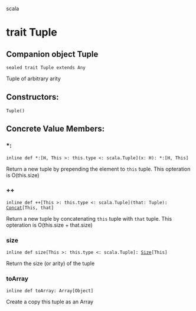 scala
# trait Tuple

## Companion object Tuple

<pre><code class="language-scala" >sealed trait Tuple extends Any</pre></code>
Tuple of arbitrary arity

## Constructors:
<pre><code class="language-scala" >Tuple()</pre></code>

## Concrete Value Members:
### *:
<pre><code class="language-scala" >inline def *:[H, This >: this.type <: scala.Tuple](x: H): *:[H, This]</pre></code>
Return a new tuple by prepending the element to `this` tuple.
This opteration is O(this.size)

### ++
<pre><code class="language-scala" >inline def ++[This >: this.type <: scala.Tuple](that: Tuple): <a href="./Tuple.md#Concat">Concat</a>[This, that]</pre></code>
Return a new tuple by concatenating `this` tuple with `that` tuple.
This opteration is O(this.size + that.size)

### size
<pre><code class="language-scala" >inline def size[This >: this.type <: scala.Tuple]: <a href="./Tuple.md#Size">Size</a>[This]</pre></code>
Return the size (or arity) of the tuple

### toArray
<pre><code class="language-scala" >inline def toArray: Array[Object]</pre></code>
Create a copy this tuple as an Array

